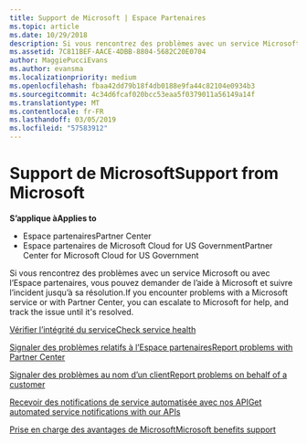 ```yaml
---
title: Support de Microsoft | Espace Partenaires
ms.topic: article
ms.date: 10/29/2018
description: Si vous rencontrez des problèmes avec un service Microsoft ou avec l’Espace partenaires, vous pouvez demander de l’aide à Microsoft et suivre l’incident jusqu’à sa résolution.
ms.assetid: 7C811BEF-AACE-4DBB-8804-5682C20E0704
author: MaggiePucciEvans
ms.author: evansma
ms.localizationpriority: medium
ms.openlocfilehash: fbaa42dd79b18f4db0188e9fa44c82104e0934b3
ms.sourcegitcommit: 4c34d6fcaf020bcc53eaa5f0379011a56149a14f
ms.translationtype: MT
ms.contentlocale: fr-FR
ms.lasthandoff: 03/05/2019
ms.locfileid: "57583912"
---
```

# <a name="support-from-microsoft"></a><span data-ttu-id="fc3ae-103">Support de Microsoft</span><span class="sxs-lookup"><span data-stu-id="fc3ae-103">Support from Microsoft</span></span>

<span data-ttu-id="fc3ae-104">**S’applique à**</span><span class="sxs-lookup"><span data-stu-id="fc3ae-104">**Applies to**</span></span>

-  <span data-ttu-id="fc3ae-105">Espace partenaires</span><span class="sxs-lookup"><span data-stu-id="fc3ae-105">Partner Center</span></span>
-  <span data-ttu-id="fc3ae-106">Espace partenaires de Microsoft Cloud for US Government</span><span class="sxs-lookup"><span data-stu-id="fc3ae-106">Partner Center for Microsoft Cloud for US Government</span></span>


<span data-ttu-id="fc3ae-107">Si vous rencontrez des problèmes avec un service Microsoft ou avec l’Espace partenaires, vous pouvez demander de l’aide à Microsoft et suivre l’incident jusqu’à sa résolution.</span><span class="sxs-lookup"><span data-stu-id="fc3ae-107">If you encounter problems with a Microsoft service or with Partner Center, you can escalate to Microsoft for help, and track the issue until it's resolved.</span></span>

[<span data-ttu-id="fc3ae-108">Vérifier l’intégrité du service</span><span class="sxs-lookup"><span data-stu-id="fc3ae-108">Check service health</span></span>](check-service-health.md)

[<span data-ttu-id="fc3ae-109">Signaler des problèmes relatifs à l’Espace partenaires</span><span class="sxs-lookup"><span data-stu-id="fc3ae-109">Report problems with Partner Center</span></span>](report-problems-with-partner-center.md)

[<span data-ttu-id="fc3ae-110">Signaler des problèmes au nom d’un client</span><span class="sxs-lookup"><span data-stu-id="fc3ae-110">Report problems on behalf of a customer</span></span>](report-problems-on-behalf-of-a-customer.md)

[<span data-ttu-id="fc3ae-111">Recevoir des notifications de service automatisée avec nos API</span><span class="sxs-lookup"><span data-stu-id="fc3ae-111">Get automated service notifications with our APIs</span></span>](get-automated-service-notifications-with-our-apis.md)

[<span data-ttu-id="fc3ae-112">Prise en charge des avantages de Microsoft</span><span class="sxs-lookup"><span data-stu-id="fc3ae-112">Microsoft benefits support</span></span>](https://partner.microsoft.com/support/contact-support)

 

 



